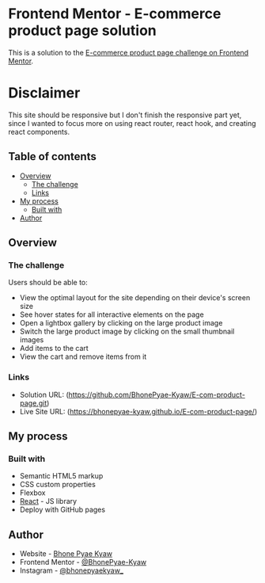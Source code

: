 # Frontend Mentor - E-commerce product page solution

This is a solution to the [E-commerce product page challenge on Frontend Mentor](https://www.frontendmentor.io/challenges/ecommerce-product-page-UPsZ9MJp6). 

# Disclaimer

This site should be responsive but I don't finish the responsive part yet, since I wanted to focus more on using react router, react hook, and creating react components.

## Table of contents

- [Overview](#overview)
  - [The challenge](#the-challenge)
  - [Links](#links)
- [My process](#my-process)
  - [Built with](#built-with)
- [Author](#author)


## Overview

### The challenge

Users should be able to:

- View the optimal layout for the site depending on their device's screen size
- See hover states for all interactive elements on the page
- Open a lightbox gallery by clicking on the large product image
- Switch the large product image by clicking on the small thumbnail images
- Add items to the cart
- View the cart and remove items from it


### Links

- Solution URL: (https://github.com/BhonePyae-Kyaw/E-com-product-page.git)
- Live Site URL: (https://bhonepyae-kyaw.github.io/E-com-product-page/)

## My process

### Built with

- Semantic HTML5 markup
- CSS custom properties
- Flexbox
- [React](https://reactjs.org/) - JS library
- Deploy with GitHub pages

## Author

- Website - [Bhone Pyae Kyaw](https://github.com/BhonePyae-Kyaw)
- Frontend Mentor - [@BhonePyae-Kyaw](https://www.frontendmentor.io/profile/BhonePyae-Kyaw)
- Instagram - [@bhonepyaekyaw_](https://www.instagram.com/bhonepyaekyaw_)

